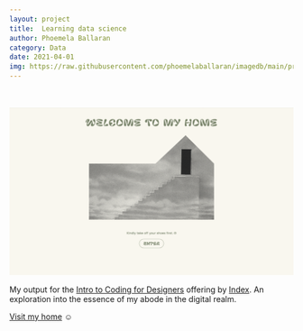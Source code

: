 ```yaml
---
layout: project
title:  Learning data science
author: Phoemela Ballaran
category: Data
date: 2021-04-01
img: https://raw.githubusercontent.com/phoemelaballaran/imagedb/main/projects/learning-data-science.png
---
```

<br><br>
<img src="https://raw.githubusercontent.com/phoemelaballaran/imagedb/main/projects/myhome.png">
<br>
<p>My output for the <a href="https://www.index-space.org/products/intro-to-coding-for-designers-3" target="_blank">Intro to Coding for Designers</a> offering by <a href="https://index-space.org/" target="_blank">Index</a>. An exploration into the essence of my abode in the digital realm.</p>
<p><a href="https://phoemelaballaran.github.io/myhome" target="_blank">Visit my home</a> ☺︎</p>
<br><br>
